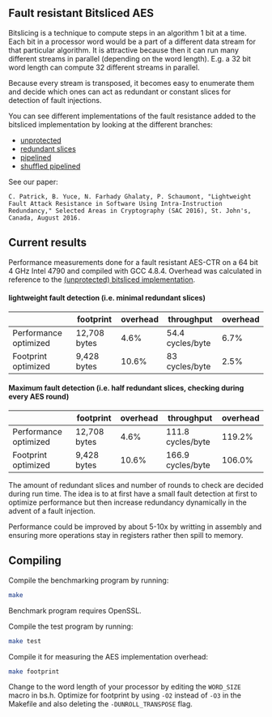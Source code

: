 Fault resistant Bitsliced AES
-------------

Bitslicing is a technique to compute steps in an algorithm 1 bit at a time.  Each bit in a processor word would be a part
of a different data stream for that particular algorithm.  It is attractive because then it can run many different streams 
in parallel (depending on the word length).  E.g. a 32 bit word length can compute 32 different streams in parallel.

Because every stream is transposed, it becomes easy to enumerate them and decide which ones can act as redundant or
constant slices for detection of fault injections. 

You can see different implementations of the fault resistance added to the bitsliced implementation by looking at
the different branches:

* [unprotected](https://github.com/Secure-Embedded-Systems/fault-resistant-aes/tree/aes-unprotected)
* [redundant slices](https://github.com/Secure-Embedded-Systems/fault-resistant-aes/tree/master)
* [pipelined](https://github.com/Secure-Embedded-Systems/fault-resistant-aes/tree/pipelined)
* [shuffled pipelined](https://github.com/Secure-Embedded-Systems/fault-resistant-aes/tree/pipelined-shuffled)

See our paper:

	C. Patrick, B. Yuce, N. Farhady Ghalaty, P. Schaumont, "Lightweight Fault Attack Resistance in Software Using Intra-Instruction Redundancy," Selected Areas in Cryptography (SAC 2016), St. John's, Canada, August 2016. 
	

Current results
-----------------


Performance measurements done for a fault resistant AES-CTR on a 64 bit 4 GHz Intel 4790 and compiled with GCC 4.8.4.
Overhead was calculated in reference to the [(unprotected) bitsliced implementation](https://github.com/conorpp/bitsliced-aes).

#### lightweight fault detection (i.e. minimal redundant slices)

|                      |footprint       | overhead | throughput     | overhead |
|----------------------|----------------|----------|----------------|----------|
|Performance optimized |  12,708 bytes  |  4.6%    |54.4 cycles/byte|   6.7%   |
|Footprint optimized   |  9,428 bytes   |   10.6%  | 83 cycles/byte |   2.5%   |


#### Maximum fault detection (i.e. half redundant slices, checking during every AES round)

|                      |footprint       | overhead | throughput      | overhead |
|----------------------|----------------|----------|-----------------|----------|
|Performance optimized |  12,708 bytes  |    4.6%  |111.8 cycles/byte|  119.2%  |
|Footprint optimized   |  9,428 bytes   |    10.6% |166.9 cycles/byte|  106.0%  |



The amount of redundant slices and number of rounds to check are decided during run time.  The idea is
to at first have a small fault detection at first to optimize performance but then increase redundancy
dynamically in the advent of a fault injection.



Performance could be improved by about 5-10x by writting in assembly and ensuring
more operations stay in registers rather then spill to memory.


Compiling
----------

Compile the benchmarking program by running:

```bash
make
```

Benchmark program requires OpenSSL.


Compile the test program by running:

```bash
make test
```

Compile it for measuring the AES implementation overhead:

```bash
make footprint
```

Change to the word length of your processor by editing the `WORD_SIZE` macro in bs.h.  Optimize for
footprint by using `-O2` instead of `-O3` in the Makefile and also deleting the `-DUNROLL_TRANSPOSE` 
flag.


